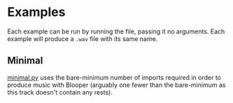 # Examples

Each example can be run by running the file, passing it no arguments.
Each example will produce a `.wav` file with its same name.

## Minimal

[minimal.py](../examples/minimal.py) uses the bare-minimum number of imports required in order to produce music with Blooper (arguably one fewer than the bare-minimum as this track doesn't contain any rests).
